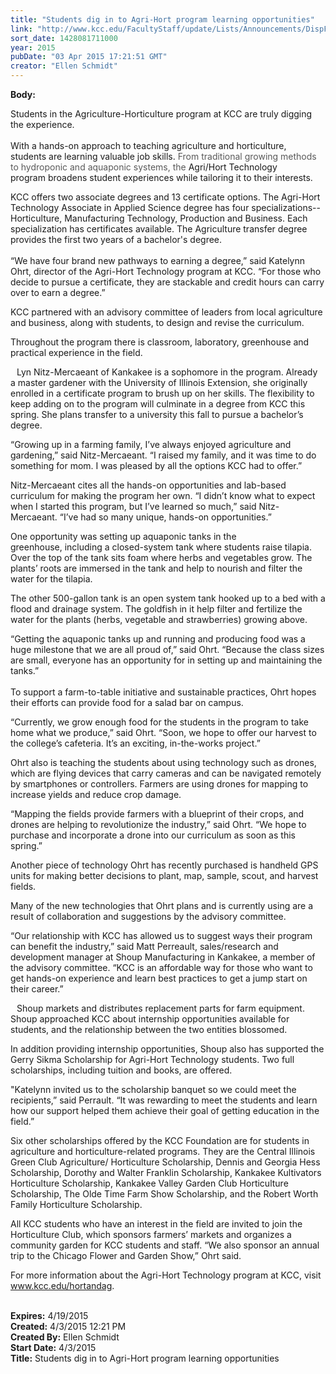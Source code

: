 ```yaml
---
title: "Students dig in to Agri-Hort program learning opportunities"
link: "http://www.kcc.edu/FacultyStaff/update/Lists/Announcements/DispForm.aspx?ID=1874"
sort_date: 1428081711000
year: 2015
pubDate: "03 Apr 2015 17:21:51 GMT"
creator: "Ellen Schmidt"
---
```


<div><b>Body:</b> <div class="ExternalClass1ABDF0972E7B4E818C700C8E152DD29A"><p>​Students in the Agriculture-Horticulture program at KCC are truly digging the experience. <br /><br /><img src="/FacultyStaff/update/PublishingImages/agrihort-landscaping.jpg" alt="" style="vertical-align:auto;float:right;margin:5px" />With a hands-on approach to teaching agriculture and horticulture, students are learning valuable job skills.<span style="color:#b10069"> <span style="color:#595959">From traditional growing methods to hydroponic and aquaponic systems, </span></span><span style="color:#595959">the </span>Agri/Hort Technology program broadens student experiences while tailoring it to their interests. </p>
<p>KCC offers two associate degrees and 13 certificate options. The Agri-Hort Technology Associate in Applied Science degree has four specializations--Horticulture, Manufacturing Technology, Production and Business. Each specialization has certificates available. The Agriculture transfer degree provides the first two years of a bachelor's degree.<br /><br />“We have four brand new pathways to earning a degree,” said Katelynn Ohrt, director of the Agri-Hort Technology program at KCC. “For those who decide to pursue a certificate, they are stackable and credit hours can carry over to earn a degree.”</p>
<p>KCC partnered with an advisory committee of leaders from local agriculture and business, along with students, to design and revise the curriculum. </p>
<p>Throughout the program there is classroom, laboratory, greenhouse and practical experience in the field.</p>
<p><img src="/FacultyStaff/update/PublishingImages/agrihort-grafting.jpg" alt="" style="vertical-align:auto;float:left;margin:5px" />Lyn Nitz-Mercaeant of Kankakee is a sophomore in the program. Already  a master gardener with the University of Illinois Extension, she originally enrolled in a certificate program to brush up on her skills. The flexibility to keep adding on to the program will culminate in a degree from KCC this spring. She plans transfer to a university this fall to pursue a bachelor’s degree. </p>
<p>“Growing up in a farming family, I’ve always enjoyed agriculture and gardening,” said Nitz-Mercaeant. “I raised my family, and it was time to do something for mom. I was pleased by all the options KCC had to offer.”</p>
<p>Nitz-Mercaeant cites all the hands-on opportunities and lab-based curriculum for making the program her own. “I didn’t know what to expect when I started this program, but I’ve learned so much,” said Nitz-Mercaeant. “I’ve had so many unique, hands-on opportunities.”</p>
<p>One opportunity was setting up aquaponic tanks in the greenhouse, including a closed-system tank where students raise tilapia. Over the top of the tank sits foam where herbs and vegetables grow. The plants’ roots are immersed in the tank and help to nourish and filter the water for the tilapia. </p>
<p>The other 500-gallon tank is an open system tank hooked up to a bed with a flood and drainage system. The goldfish in it help filter and fertilize the water for the plants (herbs, vegetable and strawberries) growing above. </p>
<p>“Getting the aquaponic tanks up and running and producing food was a huge milestone that we are all proud of,” said Ohrt. “Because the class sizes are small, everyone has an opportunity for in setting up and maintaining the tanks.”<br /><br /><img src="/FacultyStaff/update/PublishingImages/agrihort-coldframe.jpg" alt="" style="vertical-align:auto;float:right;margin:5px" />To support a farm-to-table initiative and sustainable practices, Ohrt hopes their efforts can provide food for a salad bar on campus. </p>
<p>“Currently, we grow enough food for the students in the program to take home what we produce,” said Ohrt. “Soon, we hope to offer our harvest to the college’s cafeteria. It’s an exciting, in-the-works project.”</p>
<p>Ohrt also is teaching the students about using technology such as drones, which are flying devices that carry cameras and can be navigated remotely by smartphones or controllers. Farmers are using drones for mapping to increase yields and reduce crop damage.</p>
<p>“Mapping the fields provide farmers with a blueprint of their crops, and drones are helping to revolutionize the industry,” said Ohrt. “We hope to purchase and incorporate a drone into our curriculum as soon as this spring.”</p>
<p>Another piece of technology Ohrt has recently purchased is handheld GPS units for making better decisions to plant, map, sample, scout, and harvest fields.</p>
<p>Many of the new technologies that Ohrt plans and is currently using are a result of collaboration and suggestions by the advisory committee. </p>
<p>“Our relationship with KCC has allowed us to suggest ways their program can benefit the industry,” said Matt Perreault, sales/research and development manager at Shoup Manufacturing in Kankakee, a member of  the advisory committee. “KCC is an affordable way for those who want to get hands-on experience and learn best practices to get a jump start on their career.”</p>
<p><img src="/FacultyStaff/update/PublishingImages/agrihort-pruning.jpg" alt="" style="vertical-align:auto;float:left;margin:5px" />Shoup markets and distributes replacement parts for farm equipment. Shoup approached KCC about internship opportunities available for students, and the relationship between the two entities blossomed.</p>
<p>In addition providing internship opportunities, Shoup also has supported the Gerry Sikma Scholarship for Agri-Hort Technology students. Two full scholarships, including tuition and books, are offered. </p>
<p>&quot;Katelynn invited us to the scholarship banquet so we could meet the recipients,” said Perrault. “It was rewarding to meet the students and learn how our support helped them achieve their goal of getting education in the field.”</p>
<p>Six other scholarships offered by the KCC Foundation are for students in agriculture and horticulture-related programs. They are the Central Illinois Green Club Agriculture/ Horticulture Scholarship, Dennis and Georgia Hess Scholarship, Dorothy and Walter Franklin Scholarship, Kankakee Kultivators Horticulture Scholarship, Kankakee Valley Garden Club Horticulture Scholarship, The Olde Time Farm Show Scholarship, and the Robert Worth Family Horticulture Scholarship. </p>
<p>All KCC students who have an interest in the field are invited to join the Horticulture Club, which sponsors farmers’ markets and organizes a community garden for KCC students and staff. “We also sponsor an annual trip to the Chicago Flower and Garden Show,” Ohrt said.</p>
<p>For more information about the Agri-Hort Technology program at KCC, visit <a href="/hortandag">www.kcc.edu/hortandag</a>.<br /><br /></p></div></div>
<div><b>Expires:</b> 4/19/2015</div>
<div><b>Created:</b> 4/3/2015 12:21 PM</div>
<div><b>Created By:</b> Ellen Schmidt</div>
<div><b>Start Date:</b> 4/3/2015</div>
<div><b>Title:</b> Students dig in to Agri-Hort program learning opportunities</div>
